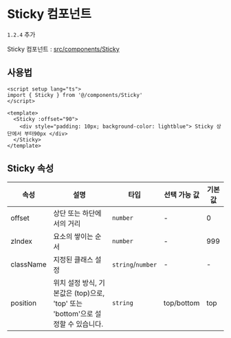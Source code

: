 # Sticky 컴포넌트

`1.2.4` 추가

Sticky 컴포넌트 : [src/components/Sticky](https://github.com/web2-solution/web2-vue-framework/tree/dev/src/components/Search)

## 사용법

```vue
<script setup lang="ts">
import { Sticky } from '@/components/Sticky'
</script>

<template>
  <Sticky :offset="90">
    <div style="padding: 10px; background-color: lightblue"> Sticky 상단에서 부터90px </div>
  </Sticky>
</template>

```

## Sticky 속성

| 속성 | 설명 | 타입 | 선택 가능 값 | 기본값 |
| ---- | ---- | ---- | ---- | ---- |
| offset | 상단 또는 하단에서의 거리 | `number` | - | 0 |
| zIndex | 요소의 쌓이는 순서 | `number` | - | 999 |
| className | 지정된 클래스 설정 | `string`/`number` | - | - |
| position | 위치 설정 방식, 기본값은 (top)으로, 'top' 또는 'bottom'으로 설정할 수 있습니다. | `string` | top/bottom | top |
